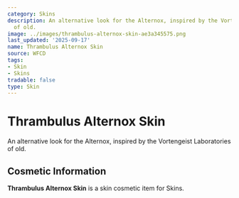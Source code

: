 ```yaml
---
category: Skins
description: An alternative look for the Alternox, inspired by the Vortengeist Laboratories
  of old.
image: ../images/thrambulus-alternox-skin-ae3a345575.png
last_updated: '2025-09-17'
name: Thrambulus Alternox Skin
source: WFCD
tags:
- Skin
- Skins
tradable: false
type: Skin
---
```


# Thrambulus Alternox Skin

An alternative look for the Alternox, inspired by the Vortengeist Laboratories of old.

## Cosmetic Information

**Thrambulus Alternox Skin** is a skin cosmetic item for Skins.

